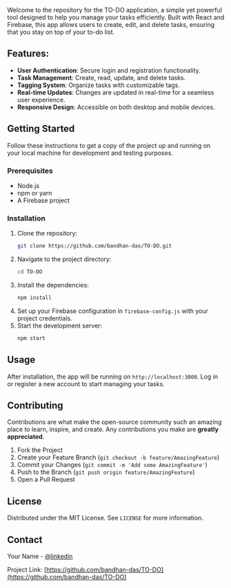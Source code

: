 Welcome to the repository for the TO-DO application, a simple yet powerful tool designed to help you manage your tasks efficiently. Built with React and Firebase, this app allows users to create, edit, and delete tasks, ensuring that you stay on top of your to-do list.

## Features:

- **User Authentication**: Secure login and registration functionality.
- **Task Management**: Create, read, update, and delete tasks.
- **Tagging System**: Organize tasks with customizable tags.
- **Real-time Updates**: Changes are updated in real-time for a seamless user experience.
- **Responsive Design**: Accessible on both desktop and mobile devices.

## Getting Started

Follow these instructions to get a copy of the project up and running on your local machine for development and testing purposes.

### Prerequisites

- Node.js
- npm or yarn
- A Firebase project

### Installation

1. Clone the repository:
   ```sh
   git clone https://github.com/bandhan-das/TO-DO.git
   ```
2. Navigate to the project directory:
   ```sh
   cd TO-DO
   ```
3. Install the dependencies:
   ```sh
   npm install
   ```
4. Set up your Firebase configuration in `firebase-config.js` with your project credentials.
5. Start the development server:
   ```sh
   npm start
   ```

## Usage

After installation, the app will be running on `http://localhost:3000`. Log in or register a new account to start managing your tasks.

## Contributing

Contributions are what make the open-source community such an amazing place to learn, inspire, and create. Any contributions you make are **greatly appreciated**.

1. Fork the Project
2. Create your Feature Branch (`git checkout -b feature/AmazingFeature`)
3. Commit your Changes (`git commit -m 'Add some AmazingFeature'`)
4. Push to the Branch (`git push origin feature/AmazingFeature`)
5. Open a Pull Request

## License

Distributed under the MIT License. See `LICENSE` for more information.

## Contact

Your Name - [@linkedin](https://www.linkedin.com/in/bandhan-das-bd/)

Project Link: [https://github.com/bandhan-das/TO-DO](https://github.com/bandhan-das/TO-DO)
